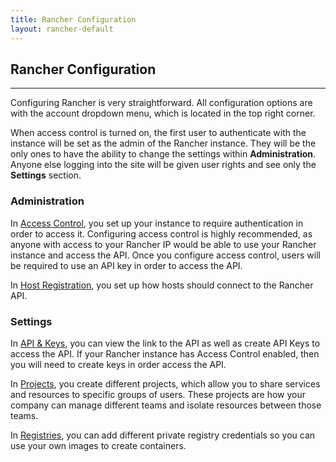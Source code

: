 ```yaml
---
title: Rancher Configuration
layout: rancher-default
---
```


## Rancher Configuration
---

Configuring Rancher is very straightforward. All configuration options are with the account dropdown menu, which is located in the top right corner. 

When access control is turned on, the first user to authenticate with the instance will be set as the admin of the Rancher instance. They will be the only ones to have the ability to change the settings within **Administration**. Anyone else logging into the site will be given user rights and see only the **Settings** section.

### Administration

In [Access Control]({{site.baseurl}}/rancher/configuration/access-control), you set up your instance to require authentication in order to access it. Configuring access control is highly recommended, as anyone with access to your Rancher IP would be able to use your Rancher instance and access the API. Once you configure access control, users will be required to use an API key in order to access the API.

In [Host Registration]({{site.baseurl}}/rancher/configuration/host-registration), you set up how hosts should connect to the Rancher API.  

### Settings

In [API & Keys]({{site.baseurl}}/rancher/configuration/api-keys/), you can view the link to the API as well as create API Keys to access the API. If your Rancher instance has Access Control enabled, then you will need to create keys in order access the API.

In [Projects]({{site.baseurl}}/rancher/configuration/projects/), you create different projects, which allow you to share services and resources to specific groups of users. These projects are how your company can manage different teams and isolate resources between those teams.

In [Registries]({{site.baseurl}}/rancher/configuration/registries/), you can add different private registry credentials so you can use your own images to create containers.

